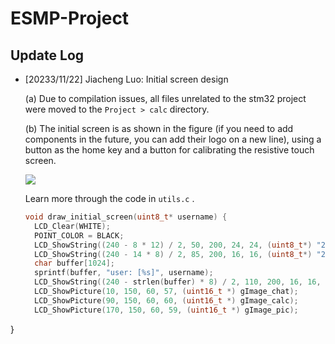# ESMP-Project

## Update Log
- [20233/11/22] Jiacheng Luo: Initial screen design
  
  (a) Due to compilation issues, all files unrelated to the stm32 project were moved to the `Project > calc` directory.

  (b) The initial screen is as shown in the figure (if you need to add components in the future, you can add their logo on a new line), using a button as the home key and a button for calibrating the resistive touch screen.

  ![](https://cdn.luogu.com.cn/upload/image_hosting/7mbs4uga.png)

  Learn more through the code in `utils.c` .

  ```c
  void draw_initial_screen(uint8_t* username) {
    LCD_Clear(WHITE);
    POINT_COLOR = BLACK;
    LCD_ShowString((240 - 8 * 12) / 2, 50, 200, 24, 24, (uint8_t*) "23:59:59"); // show text in middle of the line
    LCD_ShowString((240 - 14 * 8) / 2, 85, 200, 16, 16, (uint8_t*) "2023/11/22 WED");
    char buffer[1024];
    sprintf(buffer, "user: [%s]", username);
    LCD_ShowString((240 - strlen(buffer) * 8) / 2, 110, 200, 16, 16, (uint8_t*) buffer);
    LCD_ShowPicture(10, 150, 60, 57, (uint16_t *) gImage_chat);
    LCD_ShowPicture(90, 150, 60, 60, (uint16_t *) gImage_calc);
    LCD_ShowPicture(170, 150, 60, 59, (uint16_t *) gImage_pic);
}
  ```

